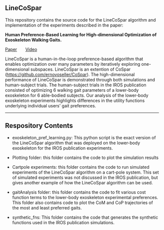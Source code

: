 ## LineCoSpar
This repository contains the source code for the LineCoSpar algorithm and implementation of the experiments described in the paper:

**Human Preference-Based Learning for High-dimensional Optimization of Exoskeleton Walking Gaits.** 

[Paper](https://arxiv.org/pdf/2003.06495.pdf) &nbsp; &nbsp; &nbsp;  [Video](https://youtu.be/c6a0kXMyML0)

LineCoSpar is a human-in-the-loop preference-based algorithm that enables optimization over many parameters by iteratively exploring one-dimensional subspaces. LineCoSpar is an extention of CoSpar (https://github.com/ernovoseller/CoSpar). The high-dimensional performance of LineCoSpar is demonstrated through both simulations and human-subject trials. The human-subject trials in the IROS publication consisted of optimizing 6 walking gait parameters of a lower-body exoskeleton for 6 able-bodied subjects. Our analysis of the lower-body exoskeleton experiments highlights differences in the utility functions underlying individual users' gait preferences. 

___

## Respository Contents
- exoskeleton_pref_learning.py: This python script is the exact version of the LineCoSpar algorithm that was deployed on the lower-body exoskeleton for the IROS publication experiments.

- Plotting folder: this folder contains the code to plot the simulation results
- Cartpole experiments: this folder contains the code to run simulated experiments of the LineCoSpar algorithm on a cart-pole system. This set of simulated experiments was not discussed in the IROS publication, but gives another example of how the LineCoSpar algorithm can be used.
- gaitAnalysis folder: this folder contains the code to fit various cost function terms to the lower-body exoskeleton experimental preferences. This folder also contains code to plot the CoM and CoP trajectories of the most and least preferred gaits.
- synthetic_fns: This folder contains the code that generates the synthetic functions used in the IROS publication simulations.

